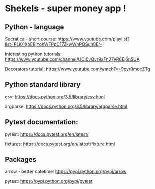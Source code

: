 # Shekels - super money app !


## Python - language

Socratica - short course: https://www.youtube.com/playlist?list=PLi01XoE8jYohWFPpC17Z-wWhPOSuh8Er-

Interesting python tutorials: https://www.youtube.com/channel/UCI0vQvr9aFn27yR6Ej6n5UA

Decorators tutorial: https://www.youtube.com/watch?v=9oyr0mocZTg

## Python standard library

csv: https://docs.python.org/3.5/library/csv.html

argparse: https://docs.python.org/3.5/library/argparse.html

## Pytest documentation:

pytest: https://docs.pytest.org/en/latest/

fixtures: https://docs.pytest.org/en/latest/fixture.html

## Packages

arrow - better datetime: https://pypi.python.org/pypi/arrow

pytest: https://pypi.python.org/pypi/pytest
